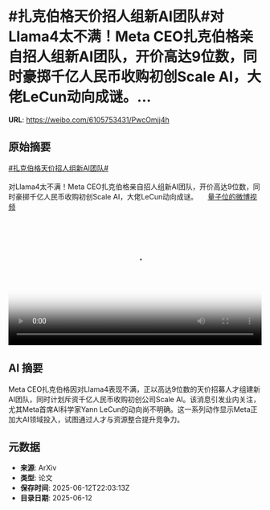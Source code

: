 # #扎克伯格天价招人组新AI团队#对Llama4太不满！Meta CEO扎克伯格亲自招人组新AI团队，开价高达9位数，同时豪掷千亿人民币收购初创Scale AI，大佬LeCun动向成谜。...

**URL**: https://weibo.com/6105753431/PwcOmjj4h

## 原始摘要

<a href="https://m.weibo.cn/search?containerid=231522type%3D1%26t%3D10%26q%3D%23%E6%89%8E%E5%85%8B%E4%BC%AF%E6%A0%BC%E5%A4%A9%E4%BB%B7%E6%8B%9B%E4%BA%BA%E7%BB%84%E6%96%B0AI%E5%9B%A2%E9%98%9F%23&amp;extparam=%23%E6%89%8E%E5%85%8B%E4%BC%AF%E6%A0%BC%E5%A4%A9%E4%BB%B7%E6%8B%9B%E4%BA%BA%E7%BB%84%E6%96%B0AI%E5%9B%A2%E9%98%9F%23" data-hide=""><span class="surl-text">#扎克伯格天价招人组新AI团队#</span></a><br><br>对Llama4太不满！Meta CEO扎克伯格亲自招人组新AI团队，开价高达9位数，同时豪掷千亿人民币收购初创Scale AI，大佬LeCun动向成谜。 <a href="https://video.weibo.com/show?fid=1034:5176756982972447" data-hide=""><span class="url-icon"><img style="width: 1rem;height: 1rem" src="https://h5.sinaimg.cn/upload/2015/09/25/3/timeline_card_small_video_default.png" referrerpolicy="no-referrer"></span><span class="surl-text">量子位的微博视频</span></a> <br clear="both"><div style="clear: both"></div><video controls="controls" poster="https://tvax1.sinaimg.cn/orj480/006Fd7o3ly1i2cnhbqnsmj30u01hcgno.jpg" style="width: 100%"><source src="https://f.video.weibocdn.com/o0/9MK5xkOHlx08oZ9k8SeY01041200gVH60E010.mp4?label=mp4_720p&amp;template=720x1280.24.0&amp;ori=0&amp;ps=1CwnkDw1GXwCQx&amp;Expires=1749769065&amp;ssig=JzU%2FESaBjC&amp;KID=unistore,video"><source src="https://f.video.weibocdn.com/o0/HdhTF5k8lx08oZ9jOACk01041200adRn0E010.mp4?label=mp4_hd&amp;template=540x960.24.0&amp;ori=0&amp;ps=1CwnkDw1GXwCQx&amp;Expires=1749769065&amp;ssig=F1WhMMDgbK&amp;KID=unistore,video"><source src="https://f.video.weibocdn.com/o0/7dK3ygiflx08oZ9k2Wfe010412005L510E010.mp4?label=mp4_ld&amp;template=360x640.24.0&amp;ori=0&amp;ps=1CwnkDw1GXwCQx&amp;Expires=1749769065&amp;ssig=0WVFOpQjhp&amp;KID=unistore,video"><p>视频无法显示，请前往<a href="https://video.weibo.com/show?fid=1034%3A5176756982972447" target="_blank" rel="noopener noreferrer">微博视频</a>观看。</p></video>

## AI 摘要

Meta CEO扎克伯格因对Llama4表现不满，正以高达9位数的天价招募人才组建新AI团队，同时计划斥资千亿人民币收购初创公司Scale AI。该消息引发业内关注，尤其Meta首席AI科学家Yann LeCun的动向尚不明确。这一系列动作显示Meta正加大AI领域投入，试图通过人才与资源整合提升竞争力。

## 元数据

- **来源**: ArXiv
- **类型**: 论文
- **保存时间**: 2025-06-12T22:03:13Z
- **目录日期**: 2025-06-12
